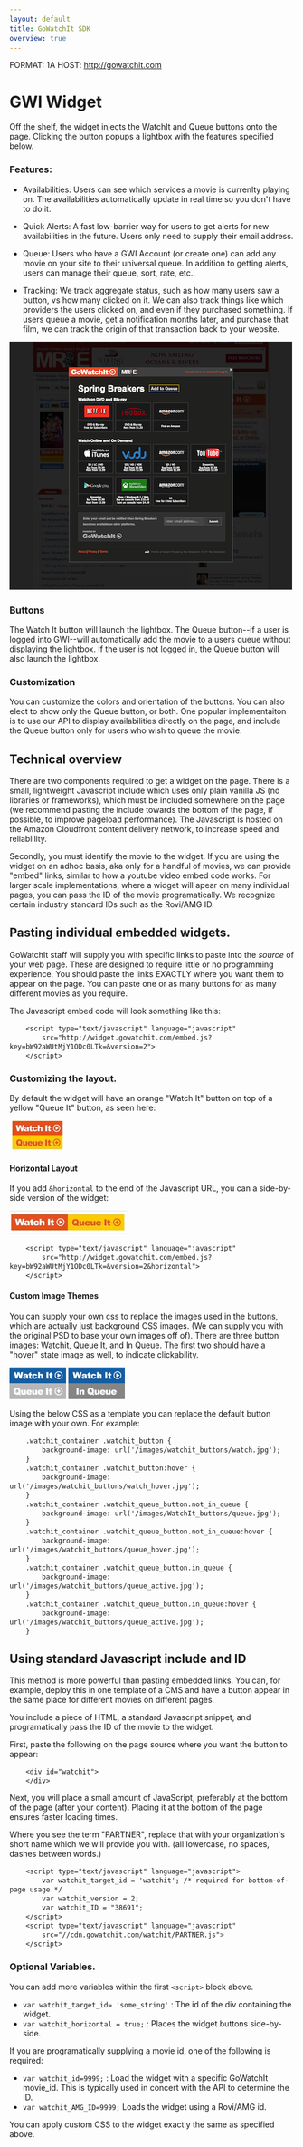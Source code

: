 ```yaml
---
layout: default
title: GoWatchIt SDK
overview: true
---
```


FORMAT: 1A
HOST: http://gowatchit.com

# GWI Widget
Off the shelf, the widget injects the WatchIt and Queue buttons onto the page. Clicking the button popups a lightbox with the features specified below. 


### Features:

* Availabilities: Users can see which services a movie is currenlty playing on. The availabilities automatically update in real time so you don't have to do it. 

* Quick Alerts: A fast low-barrier way for users to get alerts for new availabilities in the future. Users only need to supply their email address.

* Queue: Users who have a GWI Account (or create one) can add any movie on your site to their universal queue. In addition to getting alerts, users can manage their queue, sort, rate, etc.. 

* Tracking: We track aggregate status, such as how many users saw a button, vs how many clicked on it. We can also track things like which providers the users clicked on, and even if they purchased something. If users queue a movie, get a notification months later, and purchase that film, we can track the origin of that transaction back to your website. 


![example widget](screenshots/widgetOnSite.png)

### Buttons
The Watch It button will launch the lightbox. The Queue button--if a user is logged into GWI--will automatically add the movie to a users queue without displaying the lightbox. If the user is not logged in, the Queue button will also launch the lightbox. 

### Customization

You can customize the colors and orientation of the buttons. You can also elect to show only the Queue button, or both. One popular implementaiton is to use our API to display availabilities directly on the page, and include the Queue button only for users who wish to queue the movie. 


## Technical overview
There are two components required to get a widget on the page. There is a small, lightweight Javascript include which uses only plain vanilla JS (no libraries or frameworks), which must be included somewhere on the page (we recommend pasting the include towards the bottom of the page, if possible, to improve pageload performance). The Javascript is hosted on the Amazon Cloudfront content delivery network, to increase speed and reliablility.  

Secondly, you must identify the movie to the widget. If you are using the widget on an adhoc basis, aka only for a handful of movies, we can provide "embed" links, similar to how a youtube video embed code works. For larger scale implementations, where a widget will apear on many individual pages, you can pass the ID of the movie programatically. We recognize certain industry standard IDs such as the Rovi/AMG ID. 

## Pasting individual embedded widgets. 
GoWatchIt staff will supply you with specific links to paste into the *source* of your web page. These are designed to require little or no programming experience. You should paste the links EXACTLY where you want them to appear on the page. You can paste one or as many buttons for as many different movies as you require.

The Javascript embed code will look something like this:

```
    <script type="text/javascript" language="javascript" 
        src="http://widget.gowatchit.com/embed.js?key=bW92aWUtMjY1ODc0LTk=&version=2">
    </script>
```

### Customizing the layout. 
By default the widget will have an orange "Watch It" button on top of a yellow "Queue It" button, as seen here:

![regular button](/screenshots/regularstackedbutton.jpg)

#### Horizontal Layout
If you add `&horizontal` to the end of the Javascript URL, you can a side-by-side version of the widget:

![horizontal button](/screenshots/horizontalbutton.jpg)


```
    <script type="text/javascript" language="javascript" 
        src="http://widget.gowatchit.com/embed.js?key=bW92aWUtMjY1ODc0LTk=&version=2&horizontal">
    </script>
```

#### Custom Image Themes

You can supply your own css to replace the images used in the buttons, which are actually just background CSS images. (We can supply you with the original PSD to base your own images off of). There are three button images: Watchit, Queue It, and In Queue. The first two should have a "hover" state image as well, to indicate clickability.

![Custom CSS button](/screenshots/CustomCSS.png) ![Custom CSS button in queue](/screenshots/CustomCSSinqueue.png)

Using the below CSS as a template you can replace the default button image with your own. For example: 


```
    .watchit_container .watchit_button {
        background-image: url('/images/watchit_buttons/watch.jpg'); 
    }
    .watchit_container .watchit_button:hover {
        background-image: url('/images/watchit_buttons/watch_hover.jpg'); 
    }
    .watchit_container .watchit_queue_button.not_in_queue { 
        background-image: url('/images/WatchIt_buttons/queue.jpg'); 
    }
    .watchit_container .watchit_queue_button.not_in_queue:hover { 
        background-image: url('/images/watchit_buttons/queue_hover.jpg'); 
    }
    .watchit_container .watchit_queue_button.in_queue {
        background-image: url('/images/watchit_buttons/queue_active.jpg');
    }
    .watchit_container .watchit_queue_button.in_queue:hover { 
        background-image: url('/images/watchit_buttons/queue_active.jpg');
    }
```



## Using standard Javascript include and ID

This method is more powerful than pasting embedded links. You can, for example, deploy this in one template of a CMS and have a button appear in the same place for different movies on different pages. 

You include a piece of HTML, a standard Javascript snippet, and programatically pass the ID of the movie to the widget. 

First, paste the following on the page source where you want the button to appear:

```
    <div id="watchit">
    </div>
```

Next, you will place a small amount of JavaScript, preferably at the bottom of the page (after your content). Placing it at the bottom of the page ensures faster loading times.

Where you see the term "PARTNER", replace that with your organization's short name which we will provide you with. (all lowercase, no spaces, dashes between words.)

```
    <script type="text/javascript" language="javascript">
        var watchit_target_id = 'watchit'; /* required for bottom-of-page usage */ 
        var watchit_version = 2;
        var watchit_ID = "38691";
    </script>
    <script type="text/javascript" language="javascript" 
        src="//cdn.gowatchit.com/watchit/PARTNER.js"> 
    </script>
```
### Optional Variables. 
You can add more variables within the first `<script>` block above. 

* `var watchit_target_id= 'some_string'` : The id of the div containing the widget. 
* `var watchit_horizontal = true;` : Places the widget buttons side-by-side.

If you are programatically supplying a movie id, one of the following is required:

* `var watchit_id=9999;` : Load the widget with a specific GoWatchIt movie_id. This is typically used in concert with the API to determine the ID. 
* `var watchit_AMG_ID=9999;` Loads the widget using a Rovi/AMG id. 

You can apply custom CSS to the widget exactly the same as specified above. 